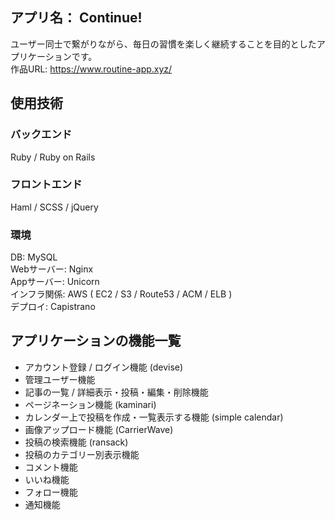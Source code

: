 ## アプリ名： Continue!
ユーザー同士で繋がりながら、毎日の習慣を楽しく継続することを目的としたアプリケーションです。    
作品URL: https://www.routine-app.xyz/

## 使用技術
### バックエンド
Ruby / Ruby on Rails
### フロントエンド
Haml / SCSS / jQuery
### 環境
DB: MySQL  
Webサーバー: Nginx  
Appサーバー: Unicorn  
インフラ関係: AWS ( EC2 / S3 / Route53 / ACM / ELB )  
デプロイ: Capistrano

## アプリケーションの機能一覧
- アカウント登録 / ログイン機能 (devise)
- 管理ユーザー機能
- 記事の一覧 / 詳細表示・投稿・編集・削除機能
- ページネーション機能 (kaminari)
- カレンダー上で投稿を作成・一覧表示する機能 (simple calendar)
- 画像アップロード機能 (CarrierWave)
- 投稿の検索機能 (ransack)
- 投稿のカテゴリー別表示機能
- コメント機能
- いいね機能
- フォロー機能
- 通知機能
